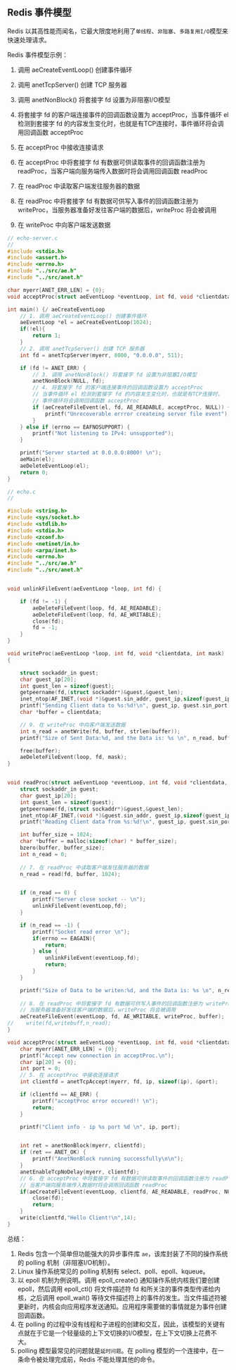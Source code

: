 ## Redis 事件模型

Redis 以其高性能而闻名，它最大限度地利用了`单线程`、`非阻塞`、`多路复用I/O`模型来快速处理请求。



Redis 事件模型示例：



1. 调用 aeCreateEventLoop() 创建事件循环

2. 调用 anetTcpServer() 创建 TCP 服务器
3. 调用 anetNonBlock() 将套接字 fd 设置为非阻塞I/O模型
4. 将套接字 fd 的客户端连接事件的回调函数设置为 acceptProc，当事件循环 el 检测到套接字 fd 的内容发生变化时，也就是有TCP连接时，事件循环将会调用回调函数 acceptProc
5. 在 acceptProc 中接收连接请求
6. 在 acceptProc 中将套接字 fd 有数据可供读取事件的回调函数注册为 readProc，当客户端向服务端传入数据时将会调用回调函数 readProc
7. 在 readProc 中读取客户端发往服务器的数据
8. 在 readProc 中将套接字 fd 有数据可供写入事件的回调函数注册为 writeProc，当服务器准备好发往客户端的数据后，writeProc 将会被调用
9. 在 writeProc 中向客户端发送数据

```c
// echo-server.c
//
#include <stdio.h>
#include <assert.h>
#include <errno.h>
#include "../src/ae.h"
#include "../src/anet.h"

char myerr[ANET_ERR_LEN] = {0};
void acceptProc(struct aeEventLoop *eventLoop, int fd, void *clientdata, int mask);

int main() {/ aeCreateEventLoop
    // 1. 调用 aeCreateEventLoop() 创建事件循环
    aeEventLoop *el = aeCreateEventLoop(1024);
    if(!el){
        return 1;
    }
    // 2. 调用 anetTcpServer() 创建 TCP 服务器
    int fd = anetTcpServer(myerr, 8000, "0.0.0.0", 511);

    if (fd != ANET_ERR) {
        // 3. 调用 anetNonBlock() 将套接字 fd 设置为非阻塞I/O模型
        anetNonBlock(NULL, fd);
        // 4. 将套接字 fd 的客户端连接事件的回调函数设置为 acceptProc
        // 当事件循环 el 检测到套接字 fd 的内容发生变化时，也就是有TCP连接时，
        // 事件循环将会调用回调函数 acceptProc
        if (aeCreateFileEvent(el, fd, AE_READABLE, acceptProc, NULL)) {
            printf("Unrecoverable errror createing server file event");
        }
    } else if (errno == EAFNOSUPPORT) {
        printf("Not listening to IPv4: unsupported");
    }

    printf("Server started at 0.0.0.0:8000! \n");
    aeMain(el);
    aeDeleteEventLoop(el);
    return 0;
}

```



```c
// echo.c
//

#include <string.h>
#include <sys/socket.h>
#include <stdlib.h>
#include <stdio.h>
#include <zconf.h>
#include <netinet/in.h>
#include <arpa/inet.h>
#include <errno.h>
#include "../src/ae.h"
#include "../src/anet.h"


void unlinkFileEvent(aeEventLoop *loop, int fd) {

    if (fd != -1) {
        aeDeleteFileEvent(loop, fd, AE_READABLE);
        aeDeleteFileEvent(loop, fd, AE_WRITABLE);
        close(fd);
        fd = -1;
    }
}

void writeProc(aeEventLoop *loop, int fd, void *clientdata, int mask)
{

    struct sockaddr_in guest;
    char guest_ip[20];
    int guest_len = sizeof(guest);
    getpeername(fd,(struct sockaddr*)&guest,&guest_len);
    inet_ntop(AF_INET,(void *)&guest.sin_addr, guest_ip,sizeof(guest_ip));
    printf("Sending Client data to %s:%d!\n", guest_ip, guest.sin_port);
    char *buffer = clientdata;

    // 9. 在 writeProc 中向客户端发送数据
    int n_read = anetWrite(fd, buffer, strlen(buffer));
    printf("Size of Sent Data:%d, and the Data is: %s \n", n_read, buffer);

    free(buffer);
    aeDeleteFileEvent(loop, fd, mask);
}


void readProc(struct aeEventLoop *eventLoop, int fd, void *clientdata, int mask) {
    struct sockaddr_in guest;
    char guest_ip[20];
    int guest_len = sizeof(guest);
    getpeername(fd,(struct sockaddr*)&guest,&guest_len);
    inet_ntop(AF_INET,(void *)&guest.sin_addr, guest_ip,sizeof(guest_ip));
    printf("Reading Client data from %s:%d!\n", guest_ip, guest.sin_port);

    int buffer_size = 1024;
    char *buffer = malloc(sizeof(char) * buffer_size);
    bzero(buffer, buffer_size);
    int n_read = 0;
    
    // 7. 在 readProc 中读取客户端发往服务器的数据
    n_read = read(fd, buffer, 1024);


    if (n_read == 0) {
        printf("Server close socket -- \n");
        unlinkFileEvent(eventLoop,fd);
    }

    if (n_read == -1) {
        printf("Socket read error \n");
        if(errno == EAGAIN){
            return;
        } else {
            unlinkFileEvent(eventLoop,fd);
            return;
        }
    }

    printf("Size of Data to be writen:%d, and the Data is: %s \n", n_read, buffer);
    
    // 8. 在 readProc 中将套接字 fd 有数据可供写入事件的回调函数注册为 writeProc
    // 当服务器准备好发往客户端的数据后，writeProc 将会被调用
    aeCreateFileEvent(eventLoop, fd, AE_WRITABLE, writeProc, buffer);
//    write(fd,writebuff,n_read);
}

void acceptProc(struct aeEventLoop *eventLoop, int fd, void *clientdata, int mask) {
    char myerr[ANET_ERR_LEN] = {0};
    printf("Accept new connection in acceptProc.\n");
    char ip[20] = {0};
    int port = 0;
    // 5. 在 acceptProc 中接收连接请求
    int clientfd = anetTcpAccept(myerr, fd, ip, sizeof(ip), &port);

    if (clientfd == AE_ERR) {
        printf("acceptProc error occured!! \n");
        return;
    }

    printf("Client info - ip %s port %d \n", ip, port);


    int ret = anetNonBlock(myerr, clientfd);
    if (ret == ANET_OK) {
        printf("AnetNonBlock running successfully\n\n");
    }
    anetEnableTcpNoDelay(myerr, clientfd);
    // 6. 在 acceptProc 中将套接字 fd 有数据可供读取事件的回调函数注册为 readProc
    // 当客户端向服务端传入数据时将会调用回调函数 readProc
    if(aeCreateFileEvent(eventLoop, clientfd, AE_READABLE, readProc, NULL)==AE_ERR){
        close(fd);
        return;
    }
    write(clientfd,"Hello Client!\n",14);
}

```



总结：

1. Redis 包含一个简单但功能强大的异步事件库 `ae`，该库封装了不同的操作系统的 polling 机制（非阻塞I/O机制）。
2. Linux 操作系统常见的 polling 机制有 select、poll、epoll、kqueue。
3. 以 epoll 机制为例说明。调用 epoll_create() 通知操作系统内核我们要创建 epoll，然后调用 epoll_ctl() 将文件描述符 fd 和所关注的事件类型传递给内核，之后调用 epoll_wait() 等待文件描述符上的事件的发生。当文件描述符被更新时，内核会向应用程序发送通知。应用程序需要做的事情就是为事件创建回调函数。
4. 在 polling 的过程中没有线程和子进程的创建和交互，因此，该模型的关键有点就在于它是一个轻量级的上下文切换的I/O模型，在上下文切换上花费不大。
5. polling 模型最常见的问题就是`延时问题`。在 polling 模型的一个连接中，在一条命令被处理完成前，Redis 不能处理其他的命令。

